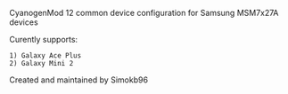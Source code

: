 CyanogenMod 12 common device configuration for Samsung MSM7x27A devices

Curently supports:

	1) Galaxy Ace Plus
	2) Galaxy Mini 2 


Created and maintained by Simokb96

